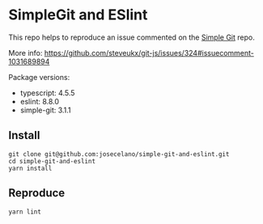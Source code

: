 # SimpleGit and ESlint

This repo helps to reproduce an issue commented on the [Simple Git](https://github.com/steveukx/git-js) repo.

More info: <https://github.com/steveukx/git-js/issues/324#issuecomment-1031689894>

Package versions:

- typescript: 4.5.5
- eslint: 8.8.0
- simple-git: 3.1.1

## Install

```console
git clone git@github.com:josecelano/simple-git-and-eslint.git
cd simple-git-and-eslint
yarn install
```

## Reproduce

```console
yarn lint
```
